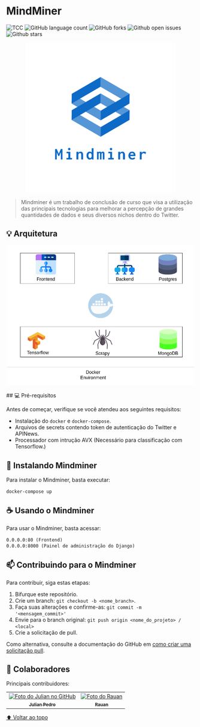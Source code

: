 # MindMiner

<!---Esses são exemplos. Veja https://shields.io para outras pessoas ou para personalizar este conjunto de escudos. Você pode querer incluir dependências, status do projeto e informações de licença aqui--->

![TCC](https://img.shields.io/badge/Unigran-Tcc-blue?style=for-the-badge)
![GitHub language count](https://img.shields.io/badge/LANGUAGES-6-orange?style=for-the-badge)
![GitHub forks](https://img.shields.io/github/forks/JulianPedro/mindminer?style=for-the-badge)
![Github open issues](https://img.shields.io/github/issues/JulianPedro/mindminer?style=for-the-badge)
![Github stars](https://img.shields.io/github/stars/JulianPedro/mindminer?color=purple&style=for-the-badge)


<p align="center">
    <img src="docs/logo.png" alt="Mindminer" width="400" height="400">
</p>

> Mindminer é um trabalho de conclusão de curso que visa a utilização das principais tecnologias para melhorar a percepção de grandes quantidades de dados e seus diversos nichos dentro do Twitter.

## 💡 Arquitetura

<p align="center">
    <img src="docs/diagram.png" alt="Mindminer" width="500">
</p>
## 💻 Pré-requisitos

Antes de começar, verifique se você atendeu aos seguintes requisitos:
* Instalação do `docker` e `docker-compose`.
* Arquivos de secrets contendo token de autenticação do Twitter e APINews.
* Processador com intrução AVX (Necessário para classificação com Tensorflow.)

## 🚀 Instalando Mindminer

Para instalar o Mindminer, basta executar:

```
docker-compose up
```

## ☕ Usando o Mindminer

Para usar o Mindminer, basta acessar:

```
0.0.0.0:80 (Frontend)
0.0.0.0:8000 (Painel de administração do Django)
```

## 📫 Contribuindo para o Mindminer
Para contribuir, siga estas etapas:

1. Bifurque este repositório.
2. Crie um branch: `git checkout -b <nome_branch>`.
3. Faça suas alterações e confirme-as: `git commit -m '<mensagem_commit>'`
4. Envie para o branch original: `git push origin <nome_do_projeto> / <local>`
5. Crie a solicitação de pull.

Como alternativa, consulte a documentação do GitHub em [como criar uma solicitação pull](https://help.github.com/en/github/collaborating-with-issues-and-pull-requests/creating-a-pull-request).

## 🤝 Colaboradores

Principais contribuidores:

<table>
  <tr>
    <td align="center">
      <a href="https://github.com/JulianPedro">
        <img src="https://avatars3.githubusercontent.com/u/18649453" width="100px;" alt="Foto do Julian no GitHub"/><br>
        <sub>
          <b>Julian Pedro</b>
        </sub>
      </a>
    </td>
    <td align="center">
      <a href="#">
        <img src="https://avatars3.githubusercontent.com/u/34729275" width="100px;" alt="Foto do Rauan"/><br>
        <sub>
          <b>Rauan</b>
        </sub>
      </a>
    </td>
  </tr>
</table>

[⬆ Voltar ao topo](#mindminer)<br>
